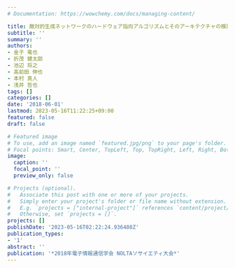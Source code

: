 ```yaml
---
# Documentation: https://wowchemy.com/docs/managing-content/

title: 敵対的生成ネットワークのハードウェア指向アルゴリズムとそのアーキテクチャの検討
subtitle: ''
summary: ''
authors:
- 金子 竜也
- 折茂 健太郎
- 池辺 将之
- 高前田 伸也
- 本村 真人
- 浅井 哲也
tags: []
categories: []
date: '2018-06-01'
lastmod: 2023-05-16T11:22:25+09:00
featured: false
draft: false

# Featured image
# To use, add an image named `featured.jpg/png` to your page's folder.
# Focal points: Smart, Center, TopLeft, Top, TopRight, Left, Right, BottomLeft, Bottom, BottomRight.
image:
  caption: ''
  focal_point: ''
  preview_only: false

# Projects (optional).
#   Associate this post with one or more of your projects.
#   Simply enter your project's folder or file name without extension.
#   E.g. `projects = ["internal-project"]` references `content/project/deep-learning/index.md`.
#   Otherwise, set `projects = []`.
projects: []
publishDate: '2023-05-16T02:22:24.936408Z'
publication_types:
- '1'
abstract: ''
publication: '*2018年電子情報通信学会 NOLTAソサイエティ大会*'
---
```

